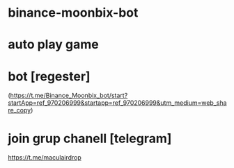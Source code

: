 # binance-moonbix-bot

# auto play game
# bot [regester]
(https://t.me/Binance_Moonbix_bot/start?startApp=ref_970206999&startapp=ref_970206999&utm_medium=web_share_copy)

# join grup chanell [telegram]
https://t.me/maculairdrop
